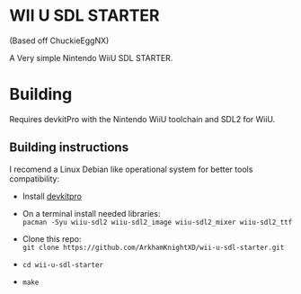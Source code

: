 # WII U SDL STARTER

(Based off ChuckieEggNX)

A Very simple Nintendo WiiU SDL STARTER.

# Building

Requires devkitPro with the Nintendo WiiU toolchain and SDL2 for WiiU.

## Building instructions

I recomend a Linux Debian like operational system for better tools compatibility:
* Install [devkitpro](https://devkitpro.org/wiki/Getting_Started#Unix-like_platforms)
* On a terminal install needed libraries:  
  `pacman -Syu wiiu-sdl2 wiiu-sdl2_image wiiu-sdl2_mixer wiiu-sdl2_ttf`
* Clone this repo:  
  `git clone https://github.com/ArkhamKnightXD/wii-u-sdl-starter.git`

* `cd wii-u-sdl-starter`
* `make`